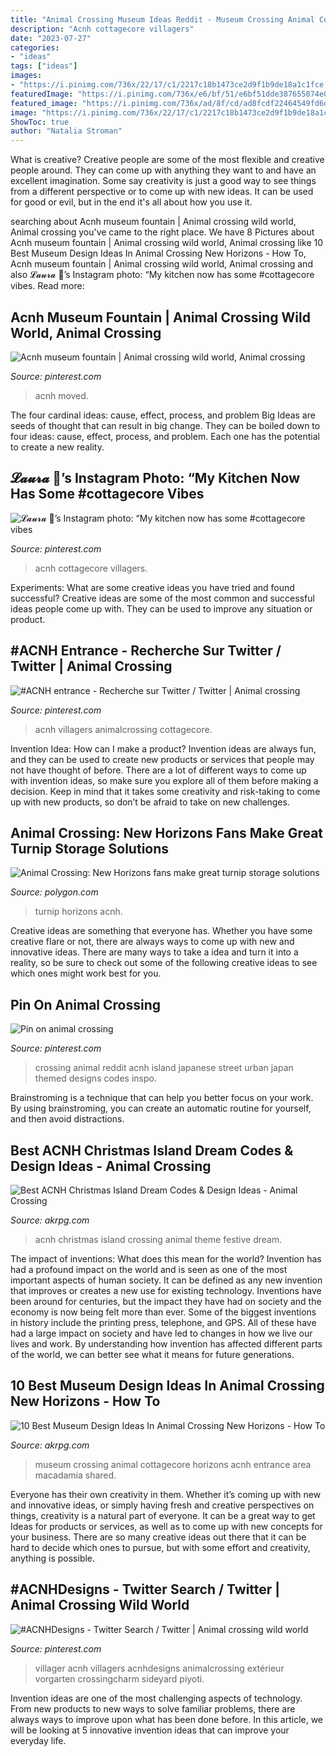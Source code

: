 ```yaml
---
title: "Animal Crossing Museum Ideas Reddit - Museum Crossing Animal Cottagecore Horizons Acnh Entrance Area Macadamia Shared"
description: "Acnh cottagecore villagers"
date: "2023-07-27"
categories:
- "ideas"
tags: ["ideas"]
images:
- "https://i.pinimg.com/736x/22/17/c1/2217c18b1473ce2d9f1b9de18a1c1fce.jpg"
featuredImage: "https://i.pinimg.com/736x/e6/bf/51/e6bf51dde387655074e060adb1e1f5c6.jpg"
featured_image: "https://i.pinimg.com/736x/ad/8f/cd/ad8fcdf22464549fd6d7794202816da6.jpg"
image: "https://i.pinimg.com/736x/22/17/c1/2217c18b1473ce2d9f1b9de18a1c1fce.jpg"
ShowToc: true
author: "Natalia Stroman"
---
```



What is creative?
Creative people are some of the most flexible and creative people around. They can come up with anything they want to and have an excellent imagination. Some say creativity is just a good way to see things from a different perspective or to come up with new ideas. It can be used for good or evil, but in the end it's all about how you use it.

	

		
searching about Acnh museum fountain | Animal crossing wild world, Animal crossing you've came to the right place. We have 8 Pictures about Acnh museum fountain | Animal crossing wild world, Animal crossing like 10 Best Museum Design Ideas In Animal Crossing New Horizons - How To, Acnh museum fountain | Animal crossing wild world, Animal crossing and also 𝓛𝓪𝓾𝓻𝓪 🌿’s Instagram photo: “My kitchen now has some #cottagecore vibes. Read more:
		
    
## Acnh Museum Fountain | Animal Crossing Wild World, Animal Crossing

<img loading=lazy src="https://i.pinimg.com/736x/fa/84/ef/fa84ef483c27a1a2b257cf21f9ef8f36.jpg" onerror="this.onerror=null;this.src='https://tse3.mm.bing.net/th?id=OIP.g8SUnTPwq7RqHhwRTSESrwHaEK&amp;pid=15.1';" alt="Acnh museum fountain | Animal crossing wild world, Animal crossing">

_Source: pinterest.com_

>acnh moved. 

	

The four cardinal ideas: cause, effect, process, and problem
Big Ideas are seeds of thought that can result in big change. They can be boiled down to four ideas: cause, effect, process, and problem. Each one has the potential to create a new reality.

    
## 𝓛𝓪𝓾𝓻𝓪 🌿’s Instagram Photo: “My Kitchen Now Has Some #cottagecore Vibes

<img loading=lazy src="https://i.pinimg.com/736x/dc/72/91/dc7291508e6a76c406aacf1741b7b852.jpg" onerror="this.onerror=null;this.src='https://tse3.mm.bing.net/th?id=OIP.LDAa-vSv3K7XpPF_-SGAhAHaEK&amp;pid=15.1';" alt="𝓛𝓪𝓾𝓻𝓪 🌿’s Instagram photo: “My kitchen now has some #cottagecore vibes">

_Source: pinterest.com_

>acnh cottagecore villagers. 

	

Experiments: What are some creative ideas you have tried and found successful?
Creative ideas are some of the most common and successful ideas people come up with. They can be used to improve any situation or product.

    
## #ACNH Entrance - Recherche Sur Twitter / Twitter | Animal Crossing

<img loading=lazy src="https://i.pinimg.com/736x/ad/8f/cd/ad8fcdf22464549fd6d7794202816da6.jpg" onerror="this.onerror=null;this.src='https://tse1.mm.bing.net/th?id=OIP.Cj8fq_sEFmlFH4J-_BdiYwHaEK&amp;pid=15.1';" alt="#ACNH entrance - Recherche sur Twitter / Twitter | Animal crossing">

_Source: pinterest.com_

>acnh villagers animalcrossing cottagecore. 

	

Invention Idea: How can I make a product?
Invention ideas are always fun, and they can be used to create new products or services that people may not have thought of before. There are a lot of different ways to come up with invention ideas, so make sure you explore all of them before making a decision. Keep in mind that it takes some creativity and risk-taking to come up with new products, so don’t be afraid to take on new challenges.

    
## Animal Crossing: New Horizons Fans Make Great Turnip Storage Solutions

<img loading=lazy src="https://cdn.vox-cdn.com/thumbor/p-NeGzClQWCn6RyVtvuWW2-Q7xc=/0x71:1800x1013/fit-in/1200x630/cdn.vox-cdn.com/uploads/chorus_asset/file/19873727/turnip.jpg" onerror="this.onerror=null;this.src='https://tse1.mm.bing.net/th?id=OIP.7fzDzLtfB1yNC8iRhsfauwHaD4&amp;pid=15.1';" alt="Animal Crossing: New Horizons fans make great turnip storage solutions">

_Source: polygon.com_

>turnip horizons acnh. 

	

Creative ideas are something that everyone has. Whether you have some creative flare or not, there are always ways to come up with new and innovative ideas. There are many ways to take a idea and turn it into a reality, so be sure to check out some of the following creative ideas to see which ones might work best for you.

    
## Pin On Animal Crossing

<img loading=lazy src="https://i.pinimg.com/736x/22/17/c1/2217c18b1473ce2d9f1b9de18a1c1fce.jpg" onerror="this.onerror=null;this.src='https://tse1.mm.bing.net/th?id=OIP.gbceBVeHi27_Spvyb827cAHaEK&amp;pid=15.1';" alt="Pin on animal crossing">

_Source: pinterest.com_

>crossing animal reddit acnh island japanese street urban japan themed designs codes inspo. 

	

Brainstroming is a technique that can help you better focus on your work. By using brainstroming, you can create an automatic routine for yourself, and then avoid distractions.

    
## Best ACNH Christmas Island Dream Codes &amp; Design Ideas - Animal Crossing

<img loading=lazy src="https://www.akrpg.com/upload/20201203/6374258826533393333338031.jpg" onerror="this.onerror=null;this.src='https://tse3.mm.bing.net/th?id=OIP.-s_ZFN0N_KbdSeimsCFHhgHaEK&amp;pid=15.1';" alt="Best ACNH Christmas Island Dream Codes &amp; Design Ideas - Animal Crossing">

_Source: akrpg.com_

>acnh christmas island crossing animal theme festive dream. 

	

The impact of inventions: What does this mean for the world?
Invention has had a profound impact on the world and is seen as one of the most important aspects of human society. It can be defined as any new invention that improves or creates a new use for existing technology. Inventions have been around for centuries, but the impact they have had on society and the economy is now being felt more than ever. Some of the biggest inventions in history include the printing press, telephone, and GPS. All of these have had a large impact on society and have led to changes in how we live our lives and work. By understanding how invention has affected different parts of the world, we can better see what it means for future generations.

    
## 10 Best Museum Design Ideas In Animal Crossing New Horizons - How To

<img loading=lazy src="https://www.akrpg.com/upload/20200904/6373481667262319934141780.png" onerror="this.onerror=null;this.src='https://tse4.mm.bing.net/th?id=OIP.JK9n4Qbkfcd7qKzuhAUp1AHaEK&amp;pid=15.1';" alt="10 Best Museum Design Ideas In Animal Crossing New Horizons - How To">

_Source: akrpg.com_

>museum crossing animal cottagecore horizons acnh entrance area macadamia shared. 

	

Everyone has their own creativity in them. Whether it’s coming up with new and innovative ideas, or simply having fresh and creative perspectives on things, creativity is a natural part of everyone. It can be a great way to get Ideas for products or services, as well as to come up with new concepts for your business. There are so many creative ideas out there that it can be hard to decide which ones to pursue, but with some effort and creativity, anything is possible.

    
## #ACNHDesigns - Twitter Search / Twitter | Animal Crossing Wild World

<img loading=lazy src="https://i.pinimg.com/736x/e6/bf/51/e6bf51dde387655074e060adb1e1f5c6.jpg" onerror="this.onerror=null;this.src='https://tse3.mm.bing.net/th?id=OIP.ZR7V9KLUNnW-1uTwSaJBPgHaEK&amp;pid=15.1';" alt="#ACNHDesigns - Twitter Search / Twitter | Animal crossing wild world">

_Source: pinterest.com_

>villager acnh villagers acnhdesigns animalcrossing extérieur vorgarten crossingcharm sideyard piyoti. 

	

Invention ideas are one of the most challenging aspects of technology. From new products to new ways to solve familiar problems, there are always ways to improve upon what has been done before. In this article, we will be looking at 5 innovative invention ideas that can improve your everyday life.

